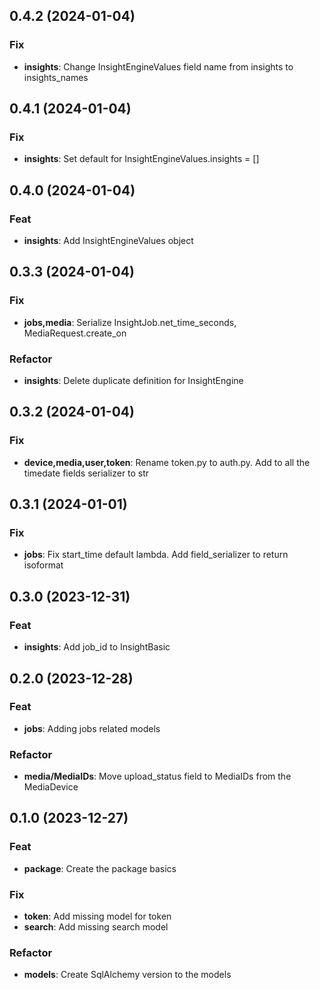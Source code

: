 ## 0.4.2 (2024-01-04)

### Fix

- **insights**: Change InsightEngineValues field name from insights to insights_names

## 0.4.1 (2024-01-04)

### Fix

- **insights**: Set default for InsightEngineValues.insights = []

## 0.4.0 (2024-01-04)

### Feat

- **insights**: Add InsightEngineValues object

## 0.3.3 (2024-01-04)

### Fix

- **jobs,media**: Serialize InsightJob.net_time_seconds, MediaRequest.create_on

### Refactor

- **insights**: Delete duplicate definition for InsightEngine

## 0.3.2 (2024-01-04)

### Fix

- **device,media,user,token**: Rename token.py to auth.py. Add to all the timedate fields serializer to str

## 0.3.1 (2024-01-01)

### Fix

- **jobs**: Fix start_time default lambda. Add field_serializer to return isoformat

## 0.3.0 (2023-12-31)

### Feat

- **insights**: Add job_id to InsightBasic

## 0.2.0 (2023-12-28)

### Feat

- **jobs**: Adding jobs related models

### Refactor

- **media/MediaIDs**: Move upload_status field to MediaIDs from the MediaDevice

## 0.1.0 (2023-12-27)

### Feat

- **package**: Create the package basics

### Fix

- **token**: Add missing model for token
- **search**: Add missing search model

### Refactor

- **models**: Create SqlAlchemy version to the models
